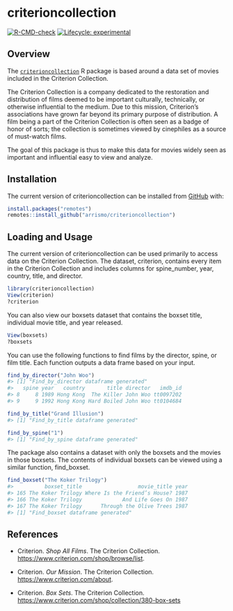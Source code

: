 
<!-- README.md is generated from README.Rmd. Please edit that file -->

# criterioncollection

<!-- badges: start -->

[![R-CMD-check](https://github.com/arrismo/CriterionCollection/workflows/R-CMD-check/badge.svg)](https://github.com/arrismo/CriterionCollection/actions)
[![Lifecycle:
experimental](https://img.shields.io/badge/lifecycle-experimental-orange.svg)](https://lifecycle.r-lib.org/articles/stages.html#experimental)
<!-- badges: end -->

## Overview

The
[`criterioncollection`](https://github.com/arrismo/criterioncollection)
R package is based around a data set of movies included in the Criterion
Collection.

The Criterion Collection is a company dedicated to the restoration and
distribution of films deemed to be important culturally, technically, or
otherwise influential to the medium. Due to this mission, Criterion’s
associations have grown far beyond its primary purpose of distribution.
A film being a part of the Criterion Collection is often seen as a badge
of honor of sorts; the collection is sometimes viewed by cinephiles as a
source of must-watch films.

The goal of this package is thus to make this data for movies widely
seen as important and influential easy to view and analyze.

## Installation

The current version of criterioncollection can be installed from
[GitHub](https://github.com/) with:

``` r
install.packages("remotes")
remotes::install_github("arrismo/criterioncollection")
```

## Loading and Usage

The current version of criterioncollection can be used primarily to
access data on the Criterion Collection. The dataset, criterion,
contains every item in the Criterion Collection and includes columns for
spine\_number, year, country, title, and director.

``` r
library(criterioncollection)
View(criterion)
?criterion
```

You can also view our boxsets dataset that contains the boxset title,
individual movie title, and year released.

``` r
View(boxsets)
?boxsets
```

You can use the following functions to find films by the director,
spine, or film title. Each function outputs a data frame based on your
input.

``` r
find_by_director("John Woo")
#> [1] "Find_by_director dataframe generated"
#>   spine year   country       title director   imdb_id
#> 8     8 1989 Hong Kong  The Killer John Woo tt0097202
#> 9     9 1992 Hong Kong Hard Boiled John Woo tt0104684
```

``` r
find_by_title("Grand Illusion")
#> [1] "Find_by_title dataframe generated"
```

``` r
find_by_spine("1")
#> [1] "Find_by_spine dataframe generated"
```

The package also contains a dataset with only the boxsets and the movies
in those boxsets. The contents of individual boxsets can be viewed using
a similar function, find\_boxset.

``` r
find_boxset("The Koker Trilogy")
#>          boxset_title                  movie_title year
#> 165 The Koker Trilogy Where Is the Friend’s House? 1987
#> 166 The Koker Trilogy             And Life Goes On 1987
#> 167 The Koker Trilogy      Through the Olive Trees 1987
#> [1] "Find_boxset dataframe generated"
```

## References

-   Criterion. *Shop All Films*. The Criterion Collection.
    <https://www.criterion.com/shop/browse/list>.

-   Criterion. *Our Mission*. The Criterion Collection.
    <https://www.criterion.com/about>.

-   Criterion. *Box Sets*. The Criterion Collection.
    <https://www.criterion.com/shop/collection/380-box-sets>
